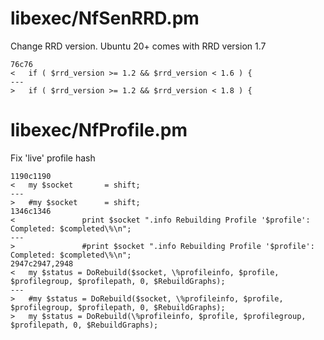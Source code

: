 # libexec/NfSenRRD.pm

Change RRD version. Ubuntu 20+ comes with RRD version 1.7

```
76c76
< 	if ( $rrd_version >= 1.2 && $rrd_version < 1.6 ) {
---
> 	if ( $rrd_version >= 1.2 && $rrd_version < 1.8 ) {
```

# libexec/NfProfile.pm

Fix 'live' profile hash

```
1190c1190
< 	my $socket		 = shift;
---
> 	#my $socket		 = shift;
1346c1346
< 				print $socket ".info Rebuilding Profile '$profile': Completed: $completed\%\n";
---
> 				#print $socket ".info Rebuilding Profile '$profile': Completed: $completed\%\n";
2947c2947,2948
< 	my $status = DoRebuild($socket, \%profileinfo, $profile, $profilegroup, $profilepath, 0, $RebuildGraphs);
---
> 	#my $status = DoRebuild($socket, \%profileinfo, $profile, $profilegroup, $profilepath, 0, $RebuildGraphs);
> 	my $status = DoRebuild(\%profileinfo, $profile, $profilegroup, $profilepath, 0, $RebuildGraphs);
```
